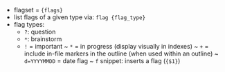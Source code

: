 - flagset = `{flags}`
- list flags of a given type via: `flag {flag_type}` 
- flag types:
  - `?`: question
  - `*`: brainstorm
  - `!` = important
  ~ `*` = in progress (display visually in indexes)
  ~ `+` = include in-file markers in the outline (when used within an outline)
  ~ `d=YYYYMMDD` = date flag
~ `f` snippet: inserts a flag (`{$1}`)
